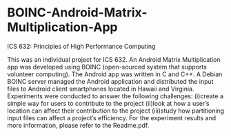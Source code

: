 # BOINC-Android-Matrix-Multiplication-App
ICS 632: Principles of High Performance Computing

This was an individual project for ICS 632. An Android Matrix Multiplication app was developed using BOINC (open-sourced system that supports volunteer computing). The Android app was written in C and C++. A Debian BOINC server managed the Android application and distributed the input files to Android client smartphones located in Hawaii and Virginia. Experiments were conducted to answer the following challenges: (i)create a simple way for users to contribute to the project (ii)look at how a user’s location can affect their contribution to the project (iii)study how partitioning input files can affect a project’s efficiency. For the experiment results and more information, please refer to the Readme.pdf. 

